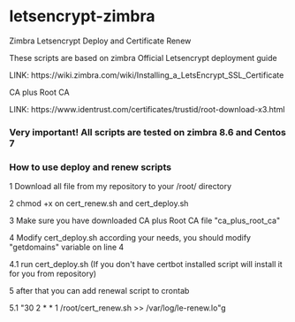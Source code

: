 # letsencrypt-zimbra
Zimbra Letsencrypt Deploy and Certificate Renew

<p>These scripts are based on zimbra Official Letsencrypt deployment guide</p>
<p>LINK: https://wiki.zimbra.com/wiki/Installing_a_LetsEncrypt_SSL_Certificate</p>
<p>CA plus Root CA</p>
<p>LINK: https://www.identrust.com/certificates/trustid/root-download-x3.html</p>

### Very important! All scripts are tested on zimbra 8.6 and Centos 7 ###

### How to use deploy and renew scripts ####
<p>1 Download all file from my repository to your /root/ directory </p>
<p>2 chmod +x on cert_renew.sh and cert_deploy.sh</p>
<p>3 Make sure you have downloaded CA plus Root CA file "ca_plus_root_ca"</p>
<p>4 Modify cert_deploy.sh according your needs, you should modify "getdomains" variable on line 4</p>
<p>4.1 run cert_deploy.sh (If you don't have certbot installed script will install it for you from repository)</p>
<p>5 after that you can add renewal script to crontab</p>
<p>5.1 "30 2 * * 1 /root/cert_renew.sh >> /var/log/le-renew.lo"g</p>




